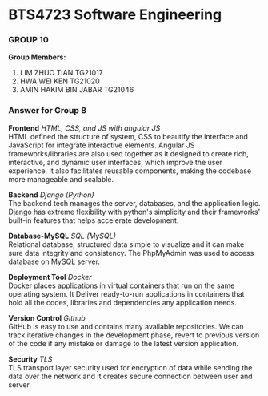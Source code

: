 # BTS4723 Software Engineering

### GROUP 10
**Group Members:**
1. LIM ZHUO TIAN TG21017
2. HWA WEI KEN TG21020
3. AMIN HAKIM BIN JABAR TG21046

### Answer for Group 8
**Frontend**
*HTML, CSS, and JS with angular JS*  
HTML defined the structure of system, CSS to beautify the interface and JavaScript for integrate interactive elements. Angular JS frameworks/libraries are also used together as it designed to create rich, interactive, and dynamic user interfaces, which improve the user experience. It also facilitates reusable components, making the codebase more manageable and scalable.

**Backend**
*Django (Python)*  
The backend tech manages the server, databases, and the application logic. Django has extreme flexibility with python's simplicity and their frameworks' built-in features that helps accelerate development.

**Database-MySQL**
*SQL (MySQL)*  
Relational database, structured data simple to visualize and it can make sure data integrity and consistency. The PhpMyAdmin was used to access database on MySQL server.

**Deployment Tool**
*Docker*  
Docker places applications in virtual containers that run on the same operating system. It Deliver ready-to-run applications in containers that hold all the codes, libraries and dependencies any application needs.

**Version Control**
*Github*  
GitHub is easy to use and contains many available repositories. We can track iterative changes in the development phase, revert to previous version of the code if any mistake or damage to the latest version application.

**Security**
*TLS*  
TLS transport layer security used for encryption of data while sending the data over the network and it creates secure connection between user and server.


